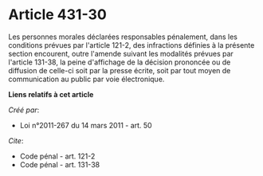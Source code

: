 # Article 431-30

Les personnes morales déclarées responsables pénalement, dans les conditions prévues par l'article 121-2, des infractions
définies à la présente section encourent, outre l'amende suivant les modalités prévues par l'article 131-38, la peine
d'affichage de la décision prononcée ou de diffusion de celle-ci soit par la presse écrite, soit par tout moyen de
communication au public par voie électronique.

**Liens relatifs à cet article**

_Créé par_:

  - Loi n°2011-267 du 14 mars 2011 - art. 50

_Cite_:

  - Code pénal - art. 121-2
  - Code pénal - art. 131-38
